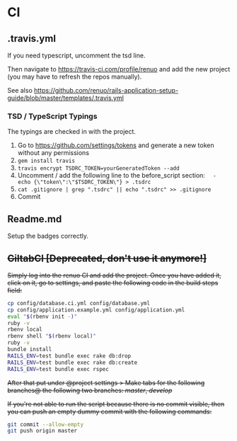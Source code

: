 # CI

## .travis.yml

If you need typescript, uncomment the tsd line.

Then navigate to https://travis-ci.com/profile/renuo and add the new project (you may have to refresh the repos manually).

See also https://github.com/renuo/rails-application-setup-guide/blob/master/templates/.travis.yml

### TSD / TypeScript Typings

The typings are checked in with the project.

1. Go to https://github.com/settings/tokens and generate a new token without any permissions
2. ```gem install travis```
3. ```travis encrypt TSDRC_TOKEN=yourGeneratedToken --add```
4. Uncomment / add the following line to the before_script section: ```  - echo {\"token\":\"$TSDRC_TOKEN\"} > .tsdrc```
5. ```cat .gitignore | grep ".tsdrc" || echo ".tsdrc" >> .gitignore```
6. Commit

## Readme.md

Setup the badges correctly.

## ~~GiltabCI [Deprecated, don't use it anymore!]~~

~~Simply log into the renuo CI and add the project. Once you have added it, click on it, go to settings, and paste the
following code in the build steps field:~~

```sh
cp config/database.ci.yml config/database.yml
cp config/application.example.yml config/application.yml
eval "$(rbenv init -)"
ruby -v
rbenv local
rbenv shell "$(rbenv local)"
ruby -v
bundle install
RAILS_ENV=test bundle exec rake db:drop
RAILS_ENV=test bundle exec rake db:create
RAILS_ENV=test bundle exec rspec
```

~~After that put under @project settings > Make tabs for the following branches@ the following two branches: _master_, _develop_~~

~~If you're not able to run the script because there is no commit visible, then you can push an empty dummy commit with the following commands:~~

```sh
git commit --allow-empty
git push origin master
```
